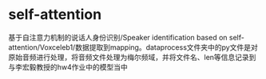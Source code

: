 # self-attention
基于自注意力机制的说话人身份识别/Speaker identification based on self-attention/Voxceleb1/数据提取到mapping。dataprocess文件夹中的py文件是对原始音频进行处理，将音频文件处理为梅尔频域，并将文件名、len等信息记录到与李宏毅教授的hw4作业中的模型当中
